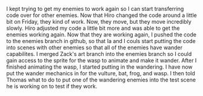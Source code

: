 I kept trying to get my enemies to work again so I can start transferring code over for other enemies. Now that Hiro changed the code around a little bit on Friday, they kind of work. Now, they move, but they move incredibly slowly. Hiro adjusted my code a little bit more and was able to get the enemies working again. Now that they are working again, I pushed the code to the enemies branch in github, so that Ia and I couls start putting the code into scenes with other enemies so that all of the enemies have wander capabilites. I merged Zack's art branch into the enemies branch so I could gain access to the sprite for the wasp to animate and make it wander. After I finished animating the wasp, I started putting in the wandering. I have now put the wander mechanics in for the vulture, bat, frog, and wasp. I then told Thomas what to do to put one of the wandering enemies into the test scene he is working on to test if they work.
